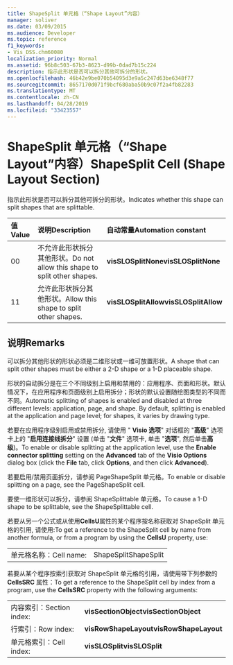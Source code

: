 ```yaml
---
title: ShapeSplit 单元格（“Shape Layout”内容）
manager: soliver
ms.date: 03/09/2015
ms.audience: Developer
ms.topic: reference
f1_keywords:
- Vis_DSS.chm60080
localization_priority: Normal
ms.assetid: 96b8c503-67b3-8623-d99b-0dad7b15c224
description: 指示此形状是否可以拆分其他可拆分的形状。
ms.openlocfilehash: 46b42e9be070b54095d3e9a5c247d63be6348f77
ms.sourcegitcommit: 8657170d071f9bcf680aba50b9c07f2a4fb82283
ms.translationtype: MT
ms.contentlocale: zh-CN
ms.lasthandoff: 04/28/2019
ms.locfileid: "33423557"
---
```

# <a name="shapesplit-cell-shape-layout-section"></a><span data-ttu-id="b7085-103">ShapeSplit 单元格（“Shape Layout”内容）</span><span class="sxs-lookup"><span data-stu-id="b7085-103">ShapeSplit Cell (Shape Layout Section)</span></span>

<span data-ttu-id="b7085-104">指示此形状是否可以拆分其他可拆分的形状。</span><span class="sxs-lookup"><span data-stu-id="b7085-104">Indicates whether this shape can split shapes that are splittable.</span></span>
  
|<span data-ttu-id="b7085-105">**值**</span><span class="sxs-lookup"><span data-stu-id="b7085-105">**Value**</span></span>|<span data-ttu-id="b7085-106">**说明**</span><span class="sxs-lookup"><span data-stu-id="b7085-106">**Description**</span></span>|<span data-ttu-id="b7085-107">**自动常量**</span><span class="sxs-lookup"><span data-stu-id="b7085-107">**Automation constant**</span></span>|
|:-----|:-----|:-----|
| <span data-ttu-id="b7085-108">0</span><span class="sxs-lookup"><span data-stu-id="b7085-108">0</span></span>  <br/> | <span data-ttu-id="b7085-109">不允许此形状拆分其他形状。</span><span class="sxs-lookup"><span data-stu-id="b7085-109">Do not allow this shape to split other shapes.</span></span>  <br/> |<span data-ttu-id="b7085-110">**visSLOSplitNone**</span><span class="sxs-lookup"><span data-stu-id="b7085-110">**visSLOSplitNone**</span></span> <br/> |
| <span data-ttu-id="b7085-111">1</span><span class="sxs-lookup"><span data-stu-id="b7085-111">1</span></span>  <br/> | <span data-ttu-id="b7085-112">允许此形状拆分其他形状。</span><span class="sxs-lookup"><span data-stu-id="b7085-112">Allow this shape to split other shapes.</span></span>  <br/> |<span data-ttu-id="b7085-113">**visSLOSplitAllow**</span><span class="sxs-lookup"><span data-stu-id="b7085-113">**visSLOSplitAllow**</span></span> <br/> |
   
## <a name="remarks"></a><span data-ttu-id="b7085-114">说明</span><span class="sxs-lookup"><span data-stu-id="b7085-114">Remarks</span></span>

<span data-ttu-id="b7085-115">可以拆分其他形状的形状必须是二维形状或一维可放置形状。</span><span class="sxs-lookup"><span data-stu-id="b7085-115">A shape that can split other shapes must be either a 2-D shape or a 1-D placeable shape.</span></span> 
  
<span data-ttu-id="b7085-p101">形状的自动拆分是在三个不同级别上启用和禁用的：应用程序、页面和形状。默认情况下，在应用程序和页面级别上启用拆分；形状的默认设置随绘图类型的不同而不同。</span><span class="sxs-lookup"><span data-stu-id="b7085-p101">Automatic splitting of shapes is enabled and disabled at three different levels: application, page, and shape. By default, splitting is enabled at the application and page level; for shapes, it varies by drawing type.</span></span> 
  
<span data-ttu-id="b7085-118">若要在应用程序级别启用或禁用拆分, 请使用 " **Visio 选项**" 对话框的 "**高级**" 选项卡上的 "**启用连接线拆分**" 设置 (单击 "**文件**" 选项卡, 单击 "**选项**", 然后单击**高级**)。</span><span class="sxs-lookup"><span data-stu-id="b7085-118">To enable or disable splitting at the application level, use the **Enable connector splitting** setting on the **Advanced** tab of the **Visio Options** dialog box (click the **File** tab, click **Options**, and then click **Advanced**).</span></span> 
  
<span data-ttu-id="b7085-119">若要启用/禁用页面拆分，请参阅 PageShapeSplit 单元格。</span><span class="sxs-lookup"><span data-stu-id="b7085-119">To enable or disable splitting on a page, see the PageShapeSplit cell.</span></span> 
  
<span data-ttu-id="b7085-120">要使一维形状可以拆分，请参阅 ShapeSplittable 单元格。</span><span class="sxs-lookup"><span data-stu-id="b7085-120">To cause a 1-D shape to be splittable, see the ShapeSplittable cell.</span></span>
  
<span data-ttu-id="b7085-121">若要从另一个公式或从使用**CellsU**属性的某个程序按名称获取对 ShapeSplit 单元格的引用, 请使用:</span><span class="sxs-lookup"><span data-stu-id="b7085-121">To get a reference to the ShapeSplit cell by name from another formula, or from a program by using the **CellsU** property, use:</span></span> 
  
|||
|:-----|:-----|
| <span data-ttu-id="b7085-122">单元格名称：</span><span class="sxs-lookup"><span data-stu-id="b7085-122">Cell name:</span></span>  <br/> | <span data-ttu-id="b7085-123">ShapeSplit</span><span class="sxs-lookup"><span data-stu-id="b7085-123">ShapeSplit</span></span>  <br/> |
   
<span data-ttu-id="b7085-124">若要从某个程序按索引获取对 ShapeSplit 单元格的引用，请使用带下列参数的 **CellsSRC** 属性：</span><span class="sxs-lookup"><span data-stu-id="b7085-124">To get a reference to the ShapeSplit cell by index from a program, use the **CellsSRC** property with the following arguments:</span></span> 
  
|||
|:-----|:-----|
| <span data-ttu-id="b7085-125">内容索引：</span><span class="sxs-lookup"><span data-stu-id="b7085-125">Section index:</span></span>  <br/> |<span data-ttu-id="b7085-126">**visSectionObject**</span><span class="sxs-lookup"><span data-stu-id="b7085-126">**visSectionObject**</span></span> <br/> |
| <span data-ttu-id="b7085-127">行索引：</span><span class="sxs-lookup"><span data-stu-id="b7085-127">Row index:</span></span>  <br/> |<span data-ttu-id="b7085-128">**visRowShapeLayout**</span><span class="sxs-lookup"><span data-stu-id="b7085-128">**visRowShapeLayout**</span></span> <br/> |
| <span data-ttu-id="b7085-129">单元格索引：</span><span class="sxs-lookup"><span data-stu-id="b7085-129">Cell index:</span></span>  <br/> |<span data-ttu-id="b7085-130">**visSLOSplit**</span><span class="sxs-lookup"><span data-stu-id="b7085-130">**visSLOSplit**</span></span> <br/> |
   

